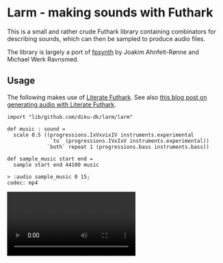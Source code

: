 # Larm - making sounds with Futhark

This is a small and rather crude Futhark library containing combinators for
describing sounds, which can then be sampled to produce audio files.

The library is largely a port of
[fpsynth](https://github.com/Ahnfelt/fpsynth) by Joakim Ahnfelt-Rønne and
Michael Werk Ravnsmed.

## Usage

The following makes use of [Literate
Futhark](https://futhark.readthedocs.io/en/latest/man/futhark-literate.html).
See also [this blog post on generating audio with Literate
Futhark](https://futhark-lang.org/blog/2022-12-22-literate-audio.html).

```futhark
import "lib/github.com/diku-dk/larm/larm"

def music : sound =
  scale 0.5 ((progressions.IxVxvixIV instruments.experimental
              `to` (progressions.IVxIxV instruments.experimental))
             `both` repeat 1 (progressions.bass instruments.bass))

def sample_music start end =
  sample start end 44100 music
```

```
> :audio sample_music 0 15;
codec: mp4
```

![](README-img/1d24d81098fda23d4fdee88d8c23c081-output.mp4)
